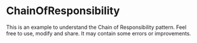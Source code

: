 # ChainOfResponsibility
This is an example to understand the Chain of Responsibility pattern.
Feel free to use, modify and share.
It may contain some errors or improvements.
